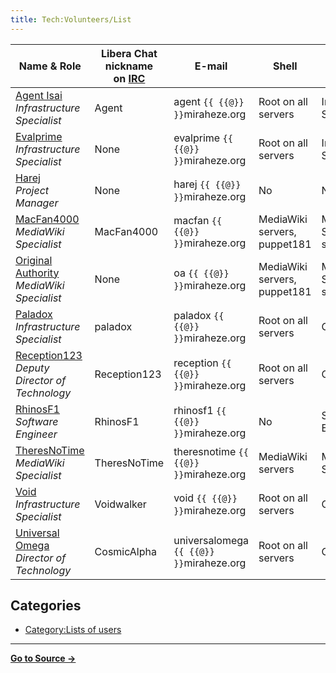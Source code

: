 ```yaml
---
title: Tech:Volunteers/List
---
```



| Name & Role | Libera Chat nickname <br /> on [IRC](https://meta.miraheze.org/wiki/Special:MyLanguage/IRC) | E-mail | Shell | GitHub | Phorge (admin) | Service Providers | Cloudflare | Domain Registrar | Grafana (admin) |
| --- | --- | --- | --- | --- | --- | --- | --- | --- | --- |
| [Agent Isai](https://meta.miraheze.org/wiki/User:Agent_Isai)<br /> *Infrastructure Specialist* | Agent | agent `{{ {{@}} }}`miraheze.org | Root on all servers | Infrastructure Specialists | Yes | Yes | Yes | No | Yes |
| [Evalprime](https://meta.miraheze.org/wiki/User:Evalprime)<br /> *Infrastructure Specialist* | None | evalprime `{{ {{@}} }}`miraheze.org | Root on all servers | Infrastructure Specialists | Yes | No | Yes | No | Yes |
| [Harej](https://meta.miraheze.org/wiki/User:Harej)<br /> *Project Manager* | None | harej `{{ {{@}} }}`miraheze.org | No | No | No | Yes | No | Yes | No |
| [MacFan4000](https://meta.miraheze.org/wiki/User:MacFan4000)<br /> *MediaWiki Specialist* | MacFan4000 | macfan `{{ {{@}} }}`miraheze.org | MediaWiki servers, puppet181 | MediaWiki Specialists; ssl-admins | No | No | Yes | No | No |
| [Original Authority](https://meta.miraheze.org/wiki/User:Original_Authority)<br /> *MediaWiki Specialist* | None | oa `{{ {{@}} }}`miraheze.org | MediaWiki servers, puppet181 | MediaWiki Specialists; ssl-admins | No | No | Yes | No | No |
| [Paladox](https://meta.miraheze.org/wiki/User:Paladox)<br /> *Infrastructure Specialist* | paladox | paladox `{{ {{@}} }}`miraheze.org | Root on all servers | Owner | Yes | Yes | Yes | No | Yes |
| [Reception123](https://meta.miraheze.org/wiki/User:Reception123)<br /> *Deputy Director of Technology* | Reception123 | reception `{{ {{@}} }}`miraheze.org | Root on all servers | Owner | Yes | Yes | Yes | No | Yes |
| [RhinosF1](https://meta.miraheze.org/wiki/User:RhinosF1)<br /> *Software Engineer* | RhinosF1 | rhinosf1 `{{ {{@}} }}`miraheze.org | No | Software Engineers | No | No | Yes | No | No |
| [TheresNoTime](https://meta.miraheze.org/wiki/User:TheresNoTime)<br /> *MediaWiki Specialist* | TheresNoTime | theresnotime `{{ {{@}} }}`miraheze.org | MediaWiki servers | MediaWiki Specialists | No | No | No | No | No |
| [Void](https://meta.miraheze.org/wiki/User:Void)<br /> *Infrastructure Specialist* | Voidwalker | void `{{ {{@}} }}`miraheze.org | Root on all servers | Owner | Yes | Yes | Yes | Yes | Yes |
| [Universal Omega](https://meta.miraheze.org/wiki/User:Universal_Omega)<br /> *Director of Technology* | CosmicAlpha | universalomega `{{ {{@}} }}`miraheze.org | Root on all servers | Owner | Yes | Yes | Yes | Yes | Yes |

## Categories

* [Category:Lists of users](https://meta.miraheze.org/wiki/Category:Lists_of_users)

----
**[Go to Source &rarr;](https://meta.miraheze.org/wiki/Tech:Volunteers/List)**